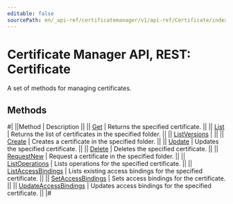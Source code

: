 ```yaml
---
editable: false
sourcePath: en/_api-ref/certificatemanager/v1/api-ref/Certificate/index.md
---
```


# Certificate Manager API, REST: Certificate

A set of methods for managing certificates.

## Methods

#|
||Method | Description ||
|| [Get](get.md) | Returns the specified certificate. ||
|| [List](list.md) | Returns the list of certificates in the specified folder. ||
|| [ListVersions](listVersions.md) |  ||
|| [Create](create.md) | Creates a certificate in the specified folder. ||
|| [Update](update.md) | Updates the specified certificate. ||
|| [Delete](delete.md) | Deletes the specified certificate. ||
|| [RequestNew](requestNew.md) | Request a certificate in the specified folder. ||
|| [ListOperations](listOperations.md) | Lists operations for the specified certificate. ||
|| [ListAccessBindings](listAccessBindings.md) | Lists existing access bindings for the specified certificate. ||
|| [SetAccessBindings](setAccessBindings.md) | Sets access bindings for the certificate. ||
|| [UpdateAccessBindings](updateAccessBindings.md) | Updates access bindings for the specified certificate. ||
|#